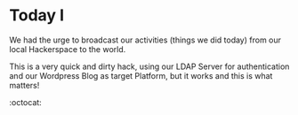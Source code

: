 # Today I

We had the urge to broadcast our activities (things we did today) from our local Hackerspace to the world.

This is a very quick and dirty hack, using our LDAP Server for authentication and our Wordpress Blog as target Platform, but it works and this is what matters!

:octocat:
